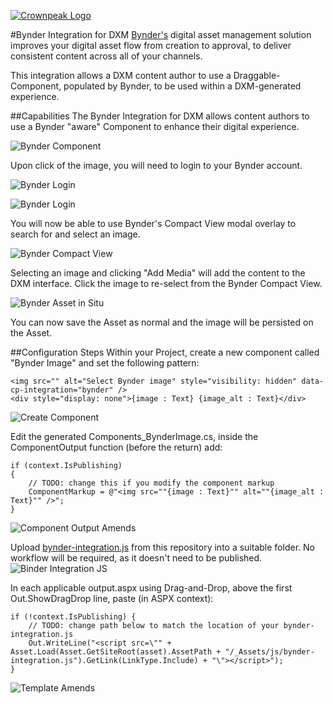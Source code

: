 <a href="https://www.crownpeak.com/" target="_blank">![Crownpeak Logo](../../images/logo/crownpeak-logo.png?raw=true "Crownpeak Logo")</a>

#Bynder Integration for DXM
<a href="https://www.bynder.com/en/" target="_blank">Bynder's</a> digital asset management solution improves your
digital asset flow from creation to approval, to deliver consistent content across all of your channels.

This integration allows a DXM content author to use a Draggable-Component, populated by Bynder, to be used within a
DXM-generated experience.

##Capabilities
The Bynder Integration for DXM allows content authors to use a Bynder "aware" Component to enhance their digital
experience.

![Bynder Component](../../images/screenshots/Bynder/bynder-component.png?raw=true "Bynder Component")

Upon click of the image, you will need to login to your Bynder account.

![Bynder Login](../../images/screenshots/Bynder/bynder-login-1.png?raw=true "Bynder Login")

![Bynder Login](../../images/screenshots/Bynder/bynder-login-2.png?raw=true "Bynder Login")

You will now be able to use Bynder's Compact View modal overlay to search for and select an image.

![Bynder Compact View](../../images/screenshots/Bynder/bynder-compact-view.png?raw=true "Bynder Company View")

Selecting an image and clicking "Add Media" will add the content to the DXM interface. Click the image to re-select
from the Bynder Compact View.

![Bynder Asset in Situ](../../images/screenshots/Bynder/bynder-asset-in-situ.png?raw=true "Bynder Asset in Situ")

You can now save the Asset as normal and the image will be persisted on the Asset.

##Configuration Steps
Within your Project, create a new component called "Bynder Image" and set the following pattern:
```
<img src="" alt="Select Bynder image" style="visibility: hidden" data-cp-integration="bynder" />
<div style="display: none">{image : Text} {image_alt : Text}</div>
```
![Create Component](../../images/screenshots/Bynder/create-component.png?raw=true "Create Component")

Edit the generated Components_BynderImage.cs, inside the ComponentOutput function (before the return) add:
```
if (context.IsPublishing)
{
    // TODO: change this if you modify the component markup
    ComponentMarkup = @"<img src=""{image : Text}"" alt=""{image_alt : Text}"" />";
}
```
![Component Output Amends](../../images/screenshots/Bynder/component-output-amends.png?raw=true "Component Output Amends")

Upload <a href="./js/bynder-integration.js?raw=true" target="_blank">bynder-integration.js</a> from this repository into a suitable folder. No workflow will be required, as it doesn't
need to be published.
![Binder Integration JS](../../images/screenshots/Bynder/bynder-integration-js.png?raw=true "Binder Integration JS")

In each applicable output.aspx using Drag-and-Drop, above the first Out.ShowDragDrop line, paste (in ASPX context):
```
if (!context.IsPublishing) {
    // TODO: change path below to match the location of your bynder-integration.js
    Out.WriteLine("<script src=\"" + Asset.Load(Asset.GetSiteRoot(asset).AssetPath + "/_Assets/js/bynder-integration.js").GetLink(LinkType.Include) + "\"></script>");
}
```
![Template Amends](../../images/screenshots/Bynder/template-amends.png?raw=true "Template Amends")